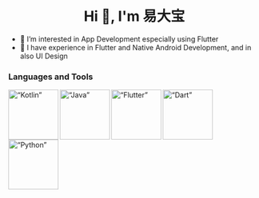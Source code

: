 <h1 align="center"> Hi 👋, I'm 易大宝</h1>

- 👀 I’m interested in App Development especially using Flutter
- 🧠 I have experience in Flutter and Native Android Development, and in also UI Design

### Languages and Tools
<img align="left" alt=“Kotlin” width="100px" src="https://www.vectorlogo.zone/logos/kotlin/kotlin-ar21.svg" />
<img align="left" alt=“Java” width="100px" src="https://www.vectorlogo.zone/logos/java/java-ar21.svg" />
<img align="left" alt=“Flutter” width="100px" src="https://www.vectorlogo.zone/logos/flutterio/flutterio-ar21.svg" />
<img align="left" alt=“Dart” width="100px" src="https://www.vectorlogo.zone/logos/dartlang/dartlang-ar21.svg" />
<img align="left" alt=“Python” width="100px" src="https://www.vectorlogo.zone/logos/python/python-ar21.svg" />

<br>
</br>
<!---
syafiqadibafham/syafiqadibafham is a ✨ special ✨ repository because its `README.md` (this file) appears on your GitHub profile.
You can click the Preview link to take a look at your changes.
--->
